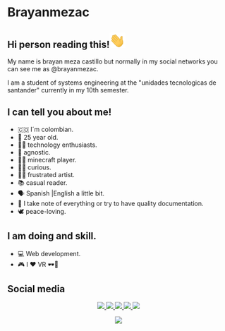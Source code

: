 # Brayanmezac
## Hi person reading this!<img src="https://raw.githubusercontent.com/ABSphreak/ABSphreak/master/gifs/Hi.gif" width="35px">



My name is brayan meza castillo but normally in my social networks you can see me as @brayanmezac.  

I am a student of systems engineering at the "unidades tecnologicas de santander" currently in my 10th semester. 



## I can tell you about me!



- 🇨🇴 I´m colombian.
- 🧒 25 year old.
- 👨‍💻 technology enthusiasts.
- 🙏 agnostic.
- 🧟‍♂️ minecraft player.
- 🕵️‍♂️ curious.
- 👨‍🎨 frustrated artist.
- 📚 casual reader.
- 🗣️ Spanish |English a little bit.
- 📎 I take note of everything or try to have quality documentation.
- 🕊️ peace-loving.



## I am doing and skill.




- 💻 Web development.
- 🎮 I ❤️ VR 🕶️🚀



## Social media


<div style="text-align: center">


<a href="https://www.tiktok.com/@brayanmezac">
    <img src="https://img.icons8.com/ios/50/000000/tiktok--v2.png">
</a>

<a href="https://www.linkedin.com/in/brayanmezac/">
    <img src="https://img.icons8.com/ios/50/000000/linkedin.png"/>
</a>

<a href="https://twitter.com/BrayanMezaC_Dev">
    <img src="https://img.icons8.com/ios/50/000000/twitter--v2.png"/>
</a> 

<a href="https://www.instagram.com/brayanmezac.dev/">
    <img src="https://img.icons8.com/ios/50/000000/instagram-new--v3.png"/>
</a>

<a href="https://www.youtube.com/channel/UCAzVCmasqPB3qnXiMCMHCNg">
    <img src="https://img.icons8.com/ios/50/000000/youtube--v2.png"/>
</a>

<br>

![](https://komarev.com/ghpvc/?username=brayanmezac&color=brightgreen)

</div>

